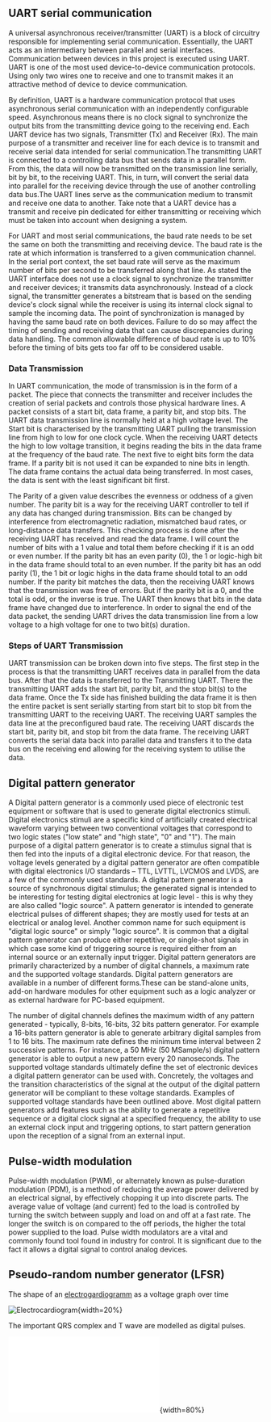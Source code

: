 ## UART serial communication
A universal asynchronous receiver/transmitter (UART) is a block of circuitry responsible for implementing  serial communication. Essentially, the UART acts as an intermediary between parallel and serial interfaces. Communication between devices in this project is executed using UART. UART is one of the most used device-to-device communication protocols. Using only two wires one to receive and one to transmit makes it an attractive method of device to device communication. 

By definition, UART is a hardware communication protocol that uses asynchronous serial communication with an independently configurable speed. Asynchronous means there is no clock signal to synchronize the output bits from the transmitting device going to the receiving end. Each UART device has two signals, Transmitter (Tx) and Receiver (Rx). The main purpose of a transmitter and receiver line for each device is to transmit and receive serial data intended for serial communication.The transmitting UART is connected to a controlling data bus that sends data in a parallel form. From this, the data will now be transmitted on the transmission line serially, bit by bit, to the receiving UART. This, in turn, will convert the serial data into parallel for the receiving device through the use of another controlling data bus.The UART lines serve as the communication medium to transmit and receive one data to another. Take note that a UART device has a transmit and receive pin dedicated for either transmitting or receiving which must be taken into account when designing a system. 

For UART and most serial communications, the baud rate needs to be set the same on both the transmitting and receiving device. The baud rate is the rate at which information is transferred to a given communication channel. In the serial port context, the set baud rate will serve as the maximum number of bits per second to be transferred along that line. As stated the UART interface does not use a clock signal to synchronize the transmitter and receiver devices; it transmits data asynchronously. Instead of a clock signal, the transmitter generates a bitstream that is based on the sending device's clock signal while the receiver is using its internal clock signal to sample the incoming data. The point of synchronization is managed by having the same baud rate on both devices. Failure to do so may affect the timing of sending and receiving data that can cause discrepancies during data handling. The common allowable difference of baud rate is up to 10% before the timing of bits gets too far off to be considered usable.

### Data Transmission
In UART communication, the mode of transmission is in the form of a packet. The piece that connects the transmitter and receiver includes the creation of serial packets and controls those physical hardware lines. A packet consists of a start bit, data frame, a parity bit, and stop bits. The UART data transmission line is normally held at a high voltage level. The Start bit is characterised by the transmitting UART pulling the transmission line from high to low for one clock cycle. When the receiving UART detects the high to low voltage transition, it begins reading the bits in the data frame at the frequency of the baud rate. The next five to eight bits form the data frame. If a parity bit is not used it can be expanded to nine bits in length. The data frame contains the actual data being transferred. In most cases, the data is sent with the least significant bit first. 

The Parity of a given value describes the evenness or oddness of a given number. The parity bit is a way for the receiving UART controller to tell if any data has changed during transmission. Bits can be changed by interference from electromagnetic radiation, mismatched baud rates, or long-distance data transfers. This checking process is done after the receiving UART has received and read the data frame. I will count the number of bits with a 1 value and total them before checking if it is an odd or even number. If the parity bit has an even parity (0), the 1 or logic-high bit in the data frame should total to an even number. If the parity bit has an odd parity (1), the 1 bit or logic highs in the data frame should total to an odd number. If the parity bit matches the data, then the receiving UART knows that the transmission was free of errors. But if the parity bit is a 0, and the total is odd, or the inverse is true. The UART then knows that bits in the data frame have changed due to interference. In order to signal the end of the data packet, the sending UART drives the data transmission line from a low voltage to a high voltage for one to two bit(s) duration.

### Steps of UART Transmission
UART transmission can be broken down into five steps. The first step in the process is that the transmitting UART receives data in parallel from the data bus. After that the data is transferred to the Transmitting UART. There the transmitting UART adds the start bit, parity bit, and the stop bit(s) to the data frame. Once the Tx side has finished building the data frame it is then the entire packet is sent serially starting from start bit to stop bit from the transmitting UART to the receiving UART. The receiving UART samples the data line at the preconfigured baud rate. The receiving UART discards the start bit, parity bit, and stop bit from the data frame. The receiving UART converts the serial data back into parallel data and transfers it to the data bus on the receiving end allowing for the receiving system to utilise the data.

## Digital pattern generator
A Digital pattern generator is a commonly used piece of electronic test equipment or software that is used to generate digital electronics stimuli. Digital electronics stimuli are a specific kind of artificially created electrical waveform varying between two conventional voltages that correspond to two logic states ("low state" and "high state", "0" and "1"). The main purpose of a digital pattern generator is to create a stimulus signal that is then fed into the inputs of a digital electronic device. For that reason, the voltage levels generated by a digital pattern generator are often compatible with digital electronics I/O standards – TTL, LVTTL, LVCMOS and LVDS, are a few of the commonly used standards. A digital pattern generator is a source of synchronous digital stimulus; the generated signal is intended to be interesting for testing digital electronics at logic level - this is why they are also called "logic source". A pattern generator is intended to generate electrical pulses of different shapes; they are mostly used for tests at an electrical or analog level. Another common name for such equipment is "digital logic source" or simply "logic source". It is common that a digital pattern generator can produce either repetitive, or single-shot signals in which case some kind of triggering source is required either from an internal source or an externally input trigger. Digital pattern generators are primarily characterized by a number of digital channels, a maximum rate and the supported voltage standards. Digital pattern generators are available in a number of different forms.These can be  stand-alone units, add-on hardware modules for other equipment such as a logic analyzer or as external hardware for PC-based equipment.

The number of digital channels defines the maximum width of any pattern generated - typically, 8-bits, 16-bits, 32 bits pattern generator. For example a 16-bits pattern generator is able to generate arbitrary digital samples from 1 to 16 bits. The maximum rate defines the minimum time interval between 2 successive patterns. For instance, a 50 MHz (50 MSample/s) digital pattern generator is able to output a new pattern every 20 nanoseconds. The supported voltage standards ultimately define the set of electronic devices a digital pattern generator can be used with. Concretely, the voltages and the transition characteristics of the signal at the output of the digital pattern generator will be compliant to these voltage standards. Examples of supported voltage standards have been outlined above. Most digital pattern generators add features such as the ability to generate a repetitive sequence or a digital clock signal at a specified frequency, the ability to use an external clock input and triggering options, to start pattern generation upon the reception of a signal from an external input.


## Pulse-width modulation
Pulse-width modulation (PWM), or alternately known as pulse-duration modulation (PDM), is a method of reducing the average power delivered by an electrical signal, by effectively chopping it up into discrete parts. The average value of voltage (and current) fed to the load is controlled by turning the switch between supply and load on and off at a fast rate. The longer the switch is on compared to the off periods, the higher the total power supplied to the load. Pulse width modulators are a vital and commonly found tool found in industry for control.  It is significant due to the fact it allows a digital signal to control analog devices.



## Pseudo-random number generator (LFSR)

The shape of an [electrogardiogramm](https://en.wikipedia.org/wiki/Electrocardiography) as a voltage graph over time



![Electrocardiogram](images/ECG-SinusRhythmLabel.png){width=20%}

The important QRS complex and T wave are modelled as digital pulses.

![QRS Complex and T Wave Pulses](images/qrs-complex-t-wave-pulses.pdf){width=80%}

